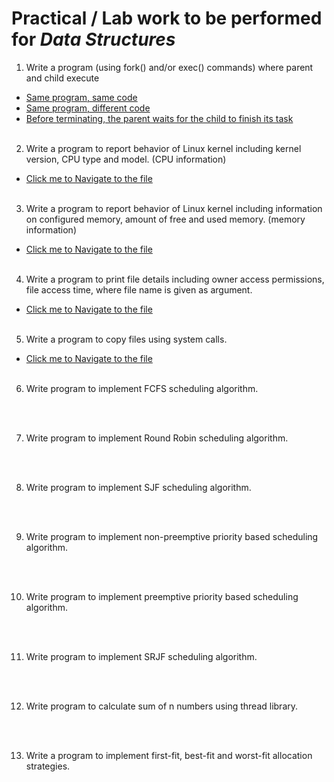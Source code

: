 # Practical / Lab work to be performed for <b><i>Data Structures </i></b>

1. Write a program (using fork() and/or exec() commands) where parent and child execute
-   [Same program, same code](https://github.com/PriyanshuMallick/B.Sc.CollegeCodeBasics/blob/main/3rd_Semester/OS/Practicals/1A_fork.c)
-   [Same program, different code](https://github.com/PriyanshuMallick/B.Sc.CollegeCodeBasics/blob/main/3rd_Semester/OS/Practicals/1A_fork.c)
-   [Before terminating, the parent waits for the child to finish its task](https://github.com/PriyanshuMallick/B.Sc.CollegeCodeBasics/blob/main/3rd_Semester/OS/Practicals/1A_fork.c)
<br><br>

2. Write a program to report behavior of Linux kernel including kernel version, CPU type and model. (CPU information)

-   [Click me to Navigate to the file](https://github.com/PriyanshuMallick/B.Sc.CollegeCodeBasics/blob/main/3rd_Semester/OS/Practicals/2_cpuinfo.c)
<br><br>

3. Write a program to report behavior of Linux kernel including information on configured memory, amount of free and used memory. (memory information)

-   [Click me to Navigate to the file](https://github.com/PriyanshuMallick/B.Sc.CollegeCodeBasics/blob/main/3rd_Semester/OS/Practicals/3_meminfo.c)
<br><br>

4. Write a program to print file details including owner access permissions, file access time, where file name is given as argument.

-   [Click me to Navigate to the file](https://github.com/PriyanshuMallick/B.Sc.CollegeCodeBasics/blob/main/3rd_Semester/OS/Practicals/4_FilePermission.cpp)
<br><br>

5. Write a program to copy files using system calls.

-   [Click me to Navigate to the file](https://github.com/PriyanshuMallick/B.Sc.CollegeCodeBasics/blob/main/3rd_Semester/OS/Practicals/5_CopyFile.cpp)
<br><br>

6. Write program to implement FCFS scheduling algorithm.

<!-- -   [Click me to Navigate to the file]() -->
<br><br>

7. Write program to implement Round Robin scheduling algorithm.

<!-- -   [Click me to Navigate to the file]() -->
<br><br>

8. Write program to implement SJF scheduling algorithm.

<!-- -   [Click me to Navigate to the file]() -->
<br><br>

9. Write program to implement non-preemptive priority based scheduling algorithm.

<!-- -   [Click me to Navigate to the file]() -->
<br><br>

10. Write program to implement preemptive priority based scheduling algorithm.

<!-- -   [Click me to Navigate to the file]() -->
<br><br>

11. Write program to implement SRJF scheduling algorithm.

<!-- -   [Click me to Navigate to the file]() -->
<br><br>

12. Write program to calculate sum of n numbers using thread library.

<!-- -   [Click me to Navigate to the file]() -->
<br><br>

13. Write a program to implement first-fit, best-fit and worst-fit allocation strategies.

<!-- -   [Click me to Navigate to the file]() -->
<br><br>
